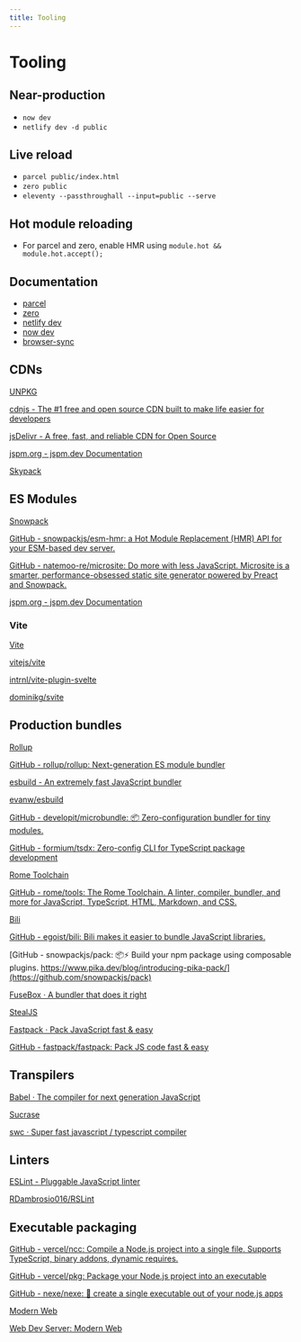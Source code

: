 ```yaml
---
title: Tooling
---
```


# Tooling

## Near-production

- `now dev`
- `netlify dev -d public`

## Live reload

- `parcel public/index.html`
- `zero public`
- `eleventy --passthroughall --input=public --serve`

## Hot module reloading

- For parcel and zero, enable HMR using `module.hot && module.hot.accept();`

## Documentation

- [parcel](https://parceljs.org/)
- [zero](https://zeroserver.io/)
- [netlify dev](https://github.com/netlify/cli/blob/master/docs/netlify-dev.md)
- [now dev](https://zeit.co/docs/now-cli#commands/dev)
- [browser-sync](https://github.com/Browsersync/browser-sync)

## CDNs

[UNPKG](https://unpkg.com/)

[cdnjs - The #1 free and open source CDN built to make life easier for developers](https://cdnjs.com/)

[jsDelivr - A free, fast, and reliable CDN for Open Source](https://www.jsdelivr.com/)

[jspm.org - jspm.dev Documentation](https://jspm.io/)

[Skypack](https://www.skypack.dev/)

## ES Modules

[Snowpack](https://www.snowpack.dev/)

[GitHub - snowpackjs/esm-hmr: a Hot Module Replacement (HMR) API for your ESM-based dev server.](https://github.com/snowpackjs/esm-hmr)

[GitHub - natemoo-re/microsite: Do more with less JavaScript. Microsite is a smarter, performance-obsessed static site generator powered by Preact and Snowpack.](https://github.com/natemoo-re/microsite)

[jspm.org - jspm.dev Documentation](https://jspm.org/)

### Vite

[Vite](https://vitejs.dev/)

[vitejs/vite](https://github.com/vitejs/vite)

[intrnl/vite-plugin-svelte](https://github.com/intrnl/vite-plugin-svelte)

[dominikg/svite](https://github.com/dominikg/svite)

## Production bundles

[Rollup](https://rollupjs.org/guide/en/)

[GitHub - rollup/rollup: Next-generation ES module bundler](https://github.com/rollup/rollup)

[esbuild - An extremely fast JavaScript bundler](https://esbuild.github.io/)

[evanw/esbuild](https://github.com/evanw/esbuild)

[GitHub - developit/microbundle: 📦 Zero-configuration bundler for tiny modules.](https://github.com/developit/microbundle)

[GitHub - formium/tsdx: Zero-config CLI for TypeScript package development](https://github.com/jaredpalmer/tsdx)

[Rome Toolchain](https://romejs.dev/)

[GitHub - rome/tools: The Rome Toolchain. A linter, compiler, bundler, and more for JavaScript, TypeScript, HTML, Markdown, and CSS.](https://github.com/romejs/rome)

[Bili](https://bili.egoist.sh/#/)

[GitHub - egoist/bili: Bili makes it easier to bundle JavaScript libraries.](https://github.com/egoist/bili)

[GitHub - snowpackjs/pack: 📦⚡️ Build your npm package using composable plugins. https://www.pika.dev/blog/introducing-pika-pack/](https://github.com/snowpackjs/pack)

[FuseBox · A bundler that does it right](https://fuse-box.org/)

[StealJS](https://stealjs.com/)

[Fastpack · Pack JavaScript fast & easy](https://fastpack.sh/)

[GitHub - fastpack/fastpack: Pack JS code fast & easy](https://github.com/fastpack/fastpack)

## Transpilers

[Babel · The compiler for next generation JavaScript](https://babeljs.io/)

[Sucrase](https://sucrase.io/)

[swc · Super fast javascript / typescript compiler](https://swc.rs/)

## Linters

[ESLint - Pluggable JavaScript linter](https://eslint.org/)

[RDambrosio016/RSLint](https://github.com/RDambrosio016/RSLint)

## Executable packaging

[GitHub - vercel/ncc: Compile a Node.js project into a single file. Supports TypeScript, binary addons, dynamic requires.](https://github.com/vercel/ncc)

[GitHub - vercel/pkg: Package your Node.js project into an executable](https://github.com/zeit/pkg)

[GitHub - nexe/nexe: 🎉 create a single executable out of your node.js apps](https://github.com/nexe/nexe)

[Modern Web](https://modern-web.dev/)

[Web Dev Server: Modern Web](https://modern-web.dev/docs/dev-server/overview/)
